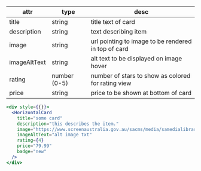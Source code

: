 | attr         | type         | desc                                                           |
| ------------ | ------------ | -------------------------------------------------------------- |
| title        | string       | title text of card                                             |
| description  | string       | text describing item                                           |
| image        | string       | url pointing to image to be rendered in top of card            |
| imageAltText | string       | alt text to be displayed on image hover                        |
| rating       | number (0-5) | number of stars to show as colored for rating view             |
| price        | string       | price to be shown at bottom of card                            |

```jsx
<div style={{}}>
  <HorizontalCard
    title="some card"
    description="this describes the item."
    image="https://www.screenaustralia.gov.au/sacms/media/samedialibrary/screenguide/titles/tid33797-mountain/tid33797-web/tid33797-mountain-001-hero.jpg"
    imageAltText="alt image txt"
    rating={4}
    price="79.99"
    badge="new"
  />
</div>
```
